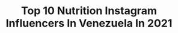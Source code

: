 ---
title: Top 10 Nutrition Instagram Influencers In Venezuela In 2021
description: >-
  Find top nutrition Instagram influencers in Venezuela in 2021. Most popular hashtags: #fitness #healthylifestyle #motivation #fitnessmodel.
platform: Instagram
hits: 22
text_top: Analyze the most popular Instagram profiles on inBeat.
text_bottom: Our database has 22 Instagram influencers like this in Venezuela for you to work with.
profiles:
  - username: "moveyourash.fit"
    fullname: >-
      Ashly Prieto Healthy Lifestyle
    bio: >-
      🍏 ISSA Fitness nutrition 🏃🏼‍♀️ ISSA Personal Trainer 👩🏼‍🍳 Recetas 💪🏼 DM para colaboraciones 📧 Asesorías 🔽 Mantente al día con TODO desde mi página web
    location: "Venezuela"
    followers: 43813
    engagement: 376
    commentsToLikes: 0.034065
    id: ck5cfpjwwnemm0i11bg26a6ow
    verified: false
    hashtags: "#recetamya, #retomya, #rutinamya, #menumya"
  - username: "nosoncaloriass"
    fullname: >-
      Nutrición I Saludable
    bio: >-
      Francis Carrero 👩🏻‍🎓Lic. Nutrición y Dietética 🔜Nutrition Coach PN1 🥑Programa Club Saludable 🍉Asesorías online 🌱Las calorías no te nutren
    location: "Venezuela"
    followers: 50851
    engagement: 134
    commentsToLikes: 0.032927
    id: ck14gwr0o7ezh0i19axdb64qp
    verified: false
    hashtags: "#covid, #receta, #foodie, #fit"
  - username: "steffysoccer"
    fullname: >-
      Steffy G. - Coach ⚡️Cachaca
    bio: >-
      🔒22k Player ⚽️ Model 📸 Tv Host 🎥 @pibeycachaca 💪🏽🌱 @flp_gt 🇬🇹⚽️ #traveler #advancediver 🧜🏽‍♀️🌺🌊🦈🐙🎒🗺
    location: "Venezuela"
    followers: 21585
    engagement: 250
    commentsToLikes: 0.081520
    id: ckap1szetw05m0i78rxbzfs5n
    verified: false
    hashtags: "#herbalifelatino, #meentrenoencasa, #lifestyle, #traininghard"
  - username: "veremayer"
    fullname: >-
      Vere
    bio: >-
      Del mundo de la moda a la cocina saludable! Te invito a ver y seguir mis recetas .link en mi bio
    location: "Venezuela"
    followers: 149769
    engagement: 98
    commentsToLikes: 0.077603
    id: ck5zjfwd9himd0i14ebo0ef79
    verified: false
    hashtags: "#glutenfree, #bodypositive, #miami, #saludable"
  - username: "izamorafit"
    fullname: >-
      Izamar Mora
    bio: >-
      ✨Vzla🇻🇪Apureña👢 𝑪𝒂𝒎𝒑𝒆𝒐𝒏𝒂 𝑵𝒂𝒄𝒊𝒐𝒏𝒂𝒍 𝑩𝒊𝒌𝒊𝒏𝒊 2015-2016 One Face🔥
    location: "Venezuela"
    followers: 174837
    engagement: 84
    commentsToLikes: 0.070269
    id: ck8sztmdbpnys0j78eyamm0nu
    verified: false
    hashtags: "#strong, #gymlife, #cardio, #fitlife"
  - username: "cecisfit"
    fullname: >-
      Cecisfit
    bio: >-
      I 𝐄𝐧𝐜𝐚𝐫𝐠𝐨𝐬 𝐩𝐨𝐫 𝐃𝐦 📩 𝐒𝐢𝐧 𝐚𝐳𝐮𝐜𝐚𝐫 - 𝐋𝐚𝐜𝐭𝐨𝐬𝐚 - 𝐇𝐚𝐫𝐢𝐧𝐚𝐬 𝐫𝐞𝐟𝐢𝐧𝐚𝐝𝐚𝐬 📍Caracas. • By: @cristicecere97 & @gabriellacecere
    location: "Venezuela"
    followers: 8397
    engagement: 322
    commentsToLikes: 0.220167
    id: ckaorr4hwodkv0i78m2q4j9vj
    verified: false
    hashtags: "#fitrecipes, #recetasaludable, #healthychoices, #sinlactosa"
  - username: "solimarpalencia"
    fullname: >-
      solymar palencia
    bio: >-
      PASION POR EL FITNESS ↔ ↪ATLETA SPNUTRITION MODELFITNESS ESTILO DE VIDA! SUPLEMENTOS DISPONIBLES
    location: "Venezuela"
    followers: 46746
    engagement: 217
    commentsToLikes: 0.150852
    id: ck5ch3fvbq1ep0i11vaj6qjub
    verified: false
    hashtags: "#valencia, #motivation, #chic, #spnutrition"
  - username: "nayframos"
    fullname: >-
      Naily Fransheska | Psicología
    bio: >-
      🙋🏽‍♀️Te ayudo en tu bienestar emocional. 🧠 Mente, alma y cuerpo. 🌺 Escribo sobre conducta, emociones y pensamientos. 📍 𝐯𝐞𝐧𝐞𝐳𝐮𝐞𝐥𝐚
    location: "Venezuela"
    followers: 3609
    engagement: 758
    commentsToLikes: 0.213769
    id: ck6udv758nbuu0j71bbfbewk9
    verified: false
    hashtags: "#reflexiones, #emociones, #psychology, #teamrorro"
  - username: "sofisila"
    fullname: >-
      Sofia Sila
    bio: >-
      🍎|Nutricionista 🗺|Dromomaníaca 🦂|Escorpiana 📍|Rosario, Argentina . 🇦🇷🇧🇷🇧🇸🇩🇴🇺🇸🇪🇸🇮🇹🇲🇽🇻🇦🇰🇳 🇦🇬🇲🇶🇬🇵🇸🇽🇬🇷🇦🇱🇭🇷🇸🇮🇦🇩🇯🇲🇰🇾 . 👇🏻Trabajemos juntos alrededor del 🌍
    location: "Venezuela"
    followers: 13280
    engagement: 568
    commentsToLikes: 0.035539
    id: ckap6fmc5fp3w0i78q4bqrmov
    verified: false
    hashtags: "#emprendedores, #vivirviajando, #oportunidades, #lasvegas"
  - username: "larinolari"
    fullname: >-
      L A R I N O   L A R I
    bio: >-
      Sponsor @vu21collection @apoleofrigorifico 🏆ATLETA MEN'SPHYSIQUE CHAMP'18🏆 AsesoriaFisica&NutricionalOnline✏
    location: "Venezuela"
    followers: 34214
    engagement: 244
    commentsToLikes: 0.030635
    id: ck602yfe8k0480i140xrrpur8
    verified: false
    hashtags: "#healthylifestyle, #fit, #boy, #model"
---
